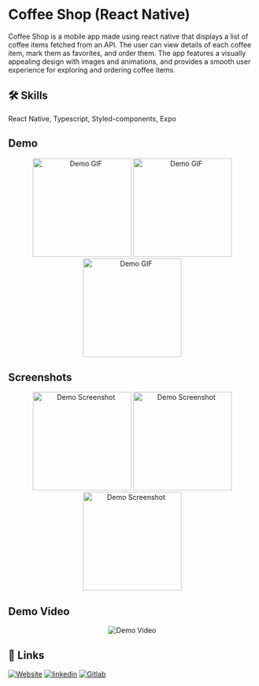 # Coffee Shop (React Native)

Coffee Shop is a mobile app made using react native that displays a list of coffee items fetched from an API. The user can view details of each coffee item, mark them as favorites, and order them. The app features a visually appealing design with images and animations, and provides a smooth user experience for exploring and ordering coffee items.


## 🛠 Skills

React Native, Typescript, Styled-components, Expo

## Demo

<div align='center'>
  <img src='https://gitlab.com/maz341/coffee-shop/-/raw/main/assets/demo/one.gif' width='200' alt='Demo GIF'>
  <img src='https://gitlab.com/maz341/coffee-shop/-/raw/main/assets/demo/two.gif' width='200' alt='Demo GIF'>
  <img src='https://gitlab.com/maz341/coffee-shop/-/raw/main/assets/demo/three.gif' width='200' alt='Demo GIF'>
</div>

## Screenshots


<div align='center'>
  <img src='https://gitlab.com/maz341/coffee-shop/-/raw/main/assets/demo/1.png' width='200' alt='Demo Screenshot'>
  <img src='https://gitlab.com/maz341/coffee-shop/-/raw/main/assets/demo/2.png' width='200' alt='Demo Screenshot'>
  <img src='https://gitlab.com/maz341/coffee-shop/-/raw/main/assets/demo/3.png' width='200' alt='Demo Screenshot'>
</div>

## Demo Video

<div align='center'>
  <img src='https://gitlab.com/maz341/coffee-shop/-/raw/main/assets/demo/video.mp4'  alt='Demo Video'>

</div>

## 🔗 Links

[![Website](https://img.shields.io/badge/my_portfolio-000?style=for-the-badge&logo=ko-fi&logoColor=white)](https://maazkamal.com)
[![linkedin](https://img.shields.io/badge/linkedin-0A66C2?style=for-the-badge&logo=linkedin&logoColor=white)](https://www.linkedin.com/in/mazkamal/)
[![Gitlab](https://img.shields.io/badge/gitlab-fc6d27?style=for-the-badge&logo=gitlab&logoColor=white)](https://gitlab.com/maz341)
